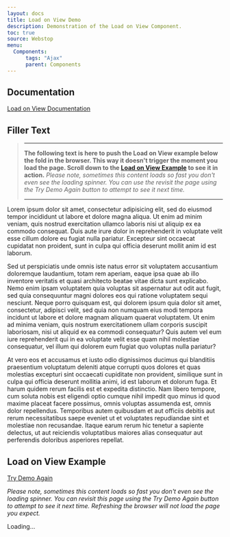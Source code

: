 ```yaml
---
layout: docs
title: Load on View Demo
description: Demonstration of the Load on View Component.
toc: true
source: Webstop
menu: 
  Components:
      tags: "Ajax"
      parent: Components
---
```


## Documentation

[Load on View Documentation](docs/3.0/components/ajax/infinite-scroll/#load-on-view-example)

## Filler Text

> ---
>
> **The following text is here to push the Load on View example below the fold in the browser. This way it doesn't 
> trigger the moment you load the page. Scroll down to the [Load on View Example](#load-on-view-example) to see it 
> in action.** _Please note, sometimes this content loads so fast you don't even see the loading spinner. You can 
> use the revisit the page using the Try Demo Again button to attempt to see it next time._
> 
> --- 

Lorem ipsum dolor sit amet, consectetur adipisicing elit, sed do eiusmod tempor incididunt ut labore et dolore magna aliqua. Ut enim ad minim veniam, quis nostrud exercitation ullamco laboris nisi ut aliquip ex ea commodo consequat. Duis aute irure dolor in reprehenderit in voluptate velit esse cillum dolore eu fugiat nulla pariatur. Excepteur sint occaecat cupidatat non proident, sunt in culpa qui officia deserunt mollit anim id est laborum.

Sed ut perspiciatis unde omnis iste natus error sit voluptatem accusantium doloremque laudantium, totam rem aperiam, eaque ipsa quae ab illo inventore veritatis et quasi architecto beatae vitae dicta sunt explicabo. Nemo enim ipsam voluptatem quia voluptas sit aspernatur aut odit aut fugit, sed quia consequuntur magni dolores eos qui ratione voluptatem sequi nesciunt. Neque porro quisquam est, qui dolorem ipsum quia dolor sit amet, consectetur, adipisci velit, sed quia non numquam eius modi tempora incidunt ut labore et dolore magnam aliquam quaerat voluptatem. Ut enim ad minima veniam, quis nostrum exercitationem ullam corporis suscipit laboriosam, nisi ut aliquid ex ea commodi consequatur? Quis autem vel eum iure reprehenderit qui in ea voluptate velit esse quam nihil molestiae consequatur, vel illum qui dolorem eum fugiat quo voluptas nulla pariatur?

At vero eos et accusamus et iusto odio dignissimos ducimus qui blanditiis praesentium voluptatum deleniti atque corrupti quos dolores et quas molestias excepturi sint occaecati cupiditate non provident, similique sunt in culpa qui officia deserunt mollitia animi, id est laborum et dolorum fuga. Et harum quidem rerum facilis est et expedita distinctio. Nam libero tempore, cum soluta nobis est eligendi optio cumque nihil impedit quo minus id quod maxime placeat facere possimus, omnis voluptas assumenda est, omnis dolor repellendus. Temporibus autem quibusdam et aut officiis debitis aut rerum necessitatibus saepe eveniet ut et voluptates repudiandae sint et molestiae non recusandae. Itaque earum rerum hic tenetur a sapiente delectus, ut aut reiciendis voluptatibus maiores alias consequatur aut perferendis doloribus asperiores repellat.

## Load on View Example

<a href="/docs/3.0/components/ajax/infinite-scroll-demos/load-on-view-demo/" class="btn btn-primary btn-lg mb-3">
  <i class="fa-duotone fa-rotate me-2"></i>
  Try Demo Again
</a>

_Please note, sometimes this content loads so fast you don't even see the loading spinner. You can 
revisit this page using the Try Demo Again button to attempt to see it next time. Refreshing the browser will not load 
the page you expect._

<div data-load-on-view="/ajax/ajax_load_on_view" data-skip-history>
  <div class="d-flex justify-content-center m-4">
    <div class="d-block-inline">
      <div class="spinner-border" role="status"></div>
      <span class="h3 pb-2">Loading...</span>  
    </div>
  </div>
</div>
